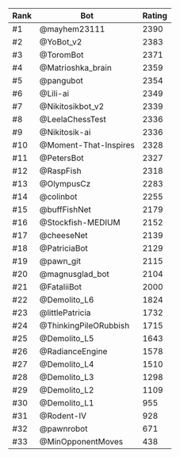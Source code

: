 Rank|Bot|Rating
---|---|---
#1|@mayhem23111|2390
#2|@YoBot_v2|2383
#3|@ToromBot|2371
#4|@Matrioshka_brain|2359
#5|@pangubot|2354
#6|@Lili-ai|2349
#7|@Nikitosikbot_v2|2339
#8|@LeelaChessTest|2336
#9|@Nikitosik-ai|2336
#10|@Moment-That-Inspires|2328
#11|@PetersBot|2327
#12|@RaspFish|2318
#13|@OlympusCz|2283
#14|@colinbot|2255
#15|@buffFishNet|2179
#16|@Stockfish-MEDIUM|2152
#17|@cheeseNet|2139
#18|@PatriciaBot|2129
#19|@pawn_git|2115
#20|@magnusglad_bot|2104
#21|@FataliiBot|2000
#22|@Demolito_L6|1824
#23|@littlePatricia|1732
#24|@ThinkingPileORubbish|1715
#25|@Demolito_L5|1643
#26|@RadianceEngine|1578
#27|@Demolito_L4|1510
#28|@Demolito_L3|1298
#29|@Demolito_L2|1109
#30|@Demolito_L1|955
#31|@Rodent-IV|928
#32|@pawnrobot|671
#33|@MinOpponentMoves|438
